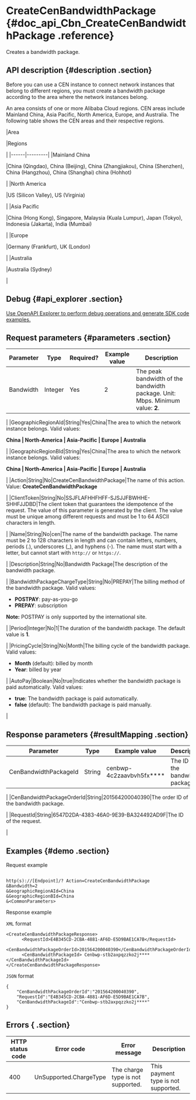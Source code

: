 # CreateCenBandwidthPackage {#doc_api_Cbn_CreateCenBandwidthPackage .reference}

Creates a bandwidth package.

## API description {#description .section}

Before you can use a CEN instance to connect network instances that belong to different regions, you must create a bandwidth package according to the area where the network instances belong.

An area consists of one or more Alibaba Cloud regions. CEN areas include Mainland China, Asia Pacific, North America, Europe, and Australia. The following table shows the CEN areas and their respective regions.

|Area

|Regions

|
|------|---------|
|Mainland China

|China \(Qingdao\), China \(Beijing\), China \(Zhangjiakou\), China \(Shenzhen\), China \(Hangzhou\), China \(Shanghai\) china \(Hohhot\)

|
|North America

|US \(Silicon Valley\), US \(Virginia\)

|
|Asia Pacific

|China \(Hong Kong\), Singapore, Malaysia \(Kuala Lumpur\), Japan \(Tokyo\), Indonesia \(Jakarta\), India \(Mumbai\)

|
|Europe

|Germany \(Frankfurt\), UK \(London\)

|
|Australia

|Australia \(Sydney\)

|

## Debug {#api_explorer .section}

[Use OpenAPI Explorer to perform debug operations and generate SDK code examples.](https://api.aliyun.com/#product=Cbn&api=CreateCenBandwidthPackage&type=RPC&version=2017-09-12)

## Request parameters {#parameters .section}

|Parameter|Type|Required?|Example value|Description|
|---------|----|---------|-------------|-----------|
|Bandwidth|Integer|Yes|2|The peak bandwidth of the bandwidth package. Unit: Mbps. Minimum value: **2**.

 |
|GeographicRegionAId|String|Yes|China|The area to which the network instance belongs. Valid values:

 **China | North-America | Asia-Pacific | Europe | Australia**

 |
|GeographicRegionBId|String|Yes|China|The area to which the network instance belongs. Valid values:

 **China | North-America | Asia-Pacific | Europe | Australia**

 |
|Action|String|No|CreateCenBandwidthPackage|The name of this action. Value: **CreateCenBandwidthPackage**

 |
|ClientToken|String|No|SSJFLAFHHFHFF-SJSJJFBWHHE-SHHFJJDBD|The client token that guarantees the idempotence of the request. The value of this parameter is generated by the client. The value must be unique among different requests and must be 1 to 64 ASCII characters in length.

 |
|Name|String|No|cen|The name of the bandwidth package. The name must be 2 to 128 characters in length and can contain letters, numbers, periods \(.\), underscores \(\_\), and hyphens \(-\). The name must start with a letter, but cannot start with `http://` or `https://`.

 |
|Description|String|No|Bandwidth Package|The description of the bandwidth package.

 |
|BandwidthPackageChargeType|String|No|PREPAY|The billing method of the bandwidth package. Valid values:

 -   **POSTPAY**: pay-as-you-go
-   **PREPAY**: subscription

 **Note:** POSTPAY is only supported by the international site.

 |
|Period|Integer|No|1|The duration of the bandwidth package. The default value is **1**.

 |
|PricingCycle|String|No|Month|The billing cycle of the bandwidth package. Valid values:

 -   **Month** \(default\): billed by month
-   **Year**: billed by year

 |
|AutoPay|Boolean|No|true|Indicates whether the bandwidth package is paid automatically. Valid values:

 -   **true**: The bandwidth package is paid automatically.
-   **false** \(default\): The bandwidth package is paid manually.

 |

## Response parameters {#resultMapping .section}

|Parameter|Type|Example value|Description|
|---------|----|-------------|-----------|
|CenBandwidthPackageId|String|cenbwp-4c2zaavbvh5fx\*\*\*\*|The ID of the bandwidth package.

 |
|CenBandwidthPackageOrderId|String|201564200040390|The order ID of the bandwidth package.

 |
|RequestId|String|6547D2DA-4383-46A0-9E39-BA324492AD9F|The ID of the request.

 |

## Examples {#demo .section}

Request example

``` {#request_demo}

http(s)://[Endpoint]/? Action=CreateCenBandwidthPackage
&Bandwidth=2
&GeographicRegionAId=China 
&GeographicRegionBId=China 
&<CommonParameters>

```

Response example

`XML` format

``` {#xml_return_success_demo}
<CreateCenBandwidthPackageResponse>
      <RequestId>E4B345CD-2CBA-4881-AF6D-E5D9BAE1CA7B</RequestId>
      <CenBandwidthPackageOrderId>201564200040390</CenBandwidthPackageOrderId>
      <CenBandwidthPackageId> Cenbwp-stb2axpqzzko2j****</CenBandwidthPackageId>
</CreateCenBandwidthPackageResponse>
```

`JSON` format

``` {#json_return_success_demo}
{
	"CenBandwidthPackageOrderId":"201564200040390",
	"RequestId":"E4B345CD-2CBA-4881-AF6D-E5D9BAE1CA7B",
	"CenBandwidthPackageId":"Cenbwp-stb2axpqzzko2j****"
}
```

## Errors { .section}

|HTTP status code|Error code|Error message|Description|
|----------------|----------|-------------|-----------|
|400|UnSupported.ChargeType|The charge type is not supported.|This payment type is not supported.|

